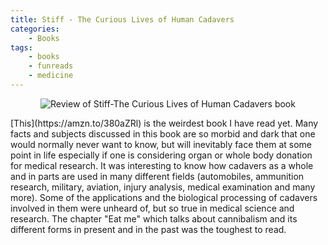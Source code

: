 ```yaml
---
title: Stiff - The Curious Lives of Human Cadavers
categories:
    - Books
tags:
    - books
    - funreads
    - medicine
---
```


<p align="center">
<img src="{{site.url}}/assets/images/for-posts/stiff.jpg" title="An Elephant In My Kitchen" alt="Review of Stiff-The Curious Lives of Human Cadavers book">
</p>
[This](https://amzn.to/380aZRl) is the weirdest book I have read yet. Many facts and subjects discussed in this book are so morbid and dark that one would normally never want to know, but will inevitably face them at some point in life especially if one is considering organ or whole body donation for medical research. It was interesting to know how cadavers as a whole and in parts are used in many different fields (automobiles, ammunition research, military, aviation, injury analysis, medical examination and many more). Some of the applications and the biological processing of cadavers involved in them were unheard of, but so true in medical science and research. The chapter "Eat me" which talks about cannibalism and its different forms in present and in the past was the toughest to read.
